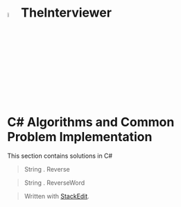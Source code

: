 <img src="http://mailtrack.azurewebsites.net/?stype=pc1&msg=GitHubTheInterviewerCSharpMain" width="5%" height="5%" /> TheInterviewer
==============
# C# Algorithms and Common Problem Implementation
This section contains solutions in C#

> String . Reverse

> String . ReverseWord

> Written with [StackEdit](https://stackedit.io/).
